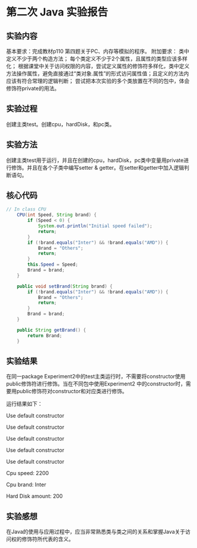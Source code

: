 # 第二次 Java 实验报告

## 实验内容

基本要求：完成教材p110 第四题关于PC、内存等模拟的程序。 附加要求： 类中定义不少于两个构造方法； 每个类定义不少于2个属性，且属性的类型应该多样化； 根据课堂中关于访问权限的内容，尝试定义属性的修饰符多样化，类中定义方法操作属性，避免直接通过“类对象.属性”的形式访问属性值；且定义的方法内应该有符合常理的逻辑判断； 尝试把本次实验的多个类放置在不同的包中，体会修饰符private的用法。

## 实验过程

创建主类test。创建cpu，hardDisk，和pc类。

## 实验方法

创建主类test用于运行，并且在创建的cpu，hardDisk，pc类中变量用private进行修饰。并且在各个子类中编写setter & getter。在setter和getter中加入逻辑判断语句。

## 核心代码

```java
// In class CPU
    CPU(int Speed, String brand) {
        if (Speed < 0) {
            System.out.println("Initial speed failed");
            return;
        }
        if (!brand.equals("Inter") && !brand.equals("AMD")) {
            Brand = "Others";
            return;
        }
        this.Speed = Speed;
        Brand = brand;
    }

    public void setBrand(String brand) {
        if (!brand.equals("Inter") && !brand.equals("AMD")) {
            Brand = "Others";
            return;
        }
        Brand = brand;
    }

    public String getBrand() {
        return Brand;
    }

```

## 实验结果

在同一package Experiment2中的test主类运行时，不需要将constructor使用public修饰符进行修饰。当在不同包中使用Experiment2 中的constructor时，需要用public修饰符对constructor和对应类进行修饰。
>
运行结果如下：
>
Use default constructor
>
Use default constructor
>
Use default constructor
>
Use default constructor

Use default constructor

Cpu speed: 2200

Cpu brand: Inter

Hard Disk amount: 200

## 实验感想

在Java的使用与应用过程中，应当非常熟悉类与类之间的关系和掌握Java关于访问权的修饰符所代表的含义。
